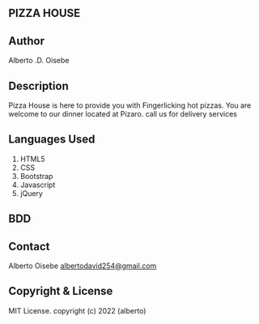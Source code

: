## PIZZA HOUSE

## Author
Alberto .D. Oisebe



## Description
Pizza House is here to provide you with Fingerlicking hot pizzas. You are welcome to our dinner located at Pizaro. call us for delivery services




## Languages Used
1. HTML5 
2. CSS
3. Bootstrap
4. Javascript
5. jQuery

## BDD



## Contact
Alberto Oisebe 
albertodavid254@gmail.com

## Copyright & License
MIT License. 
copyright (c) 2022 (alberto)
